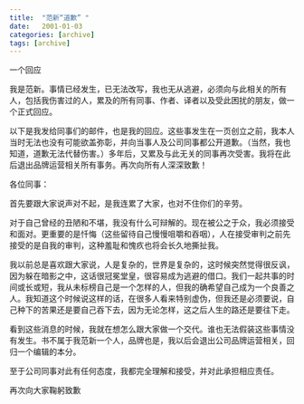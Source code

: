 ```yaml
---
title:  "范新“道歉” "
date:   2001-01-03
categories: [archive]
tags: [archive]
---
```


一个回应

我是范新。事情已经发生，已无法改写，我也无从逃避，必须向与此相关的所有人，包括我伤害过的人，累及的所有同事、作者、译者以及受此困扰的朋友，做一个正式回应。

以下是我发给同事们的邮件，也是我的回应。这些事发生在一页创立之前，我本人当时无法也没有可能欲盖弥彰，并向当事人及公司同事都公开道歉。（当然，我也知道，道歉无法代替伤害。）多年后，又累及与此无关的同事再次受害。我将在此后退出品牌运营相关所有事务。再次向所有人深深致歉！

各位同事：

首先要跟大家说声对不起，是我连累了大家，也对不住你们的辛劳。

对于自己曾经的丑陋和不堪，我没有什么可辩解的。现在被公之于众，我必须接受和面对。更重要的是忏悔（这些留待自己慢慢咀嚼和吞咽），人在接受审判之前先接受的是自我的审判，这种羞耻和愧疚也将会长久地撕扯我。

我以前总是喜欢跟大家说，人是复杂的，世界是复杂的，这时候突然觉得很反讽，因为躲在暗影之中，这话很冠冕堂皇，很容易成为逃避的借口。我们一起共事的时间或长或短，我从未标榜自己是一个怎样的人，但我的确希望自己成为一个良善之人。我知道这个时候说这样的话，在很多人看来特别虚伪，但我还是必须要说，自己种下的苦果还是要自己吞下去，因为无论怎样，这之后人生的路还是要往下走。

看到这些消息的时候，我就在想怎么跟大家做一个交代。谁也无法假装这些事情没有发生。书不属于我范新一个人，品牌也是，我以后会退出公司品牌运营相关，回归一个编辑的本分。

至于公司同事对此有任何态度，我都完全理解和接受，并对此承担相应责任。

再次向大家鞠躬致歉
